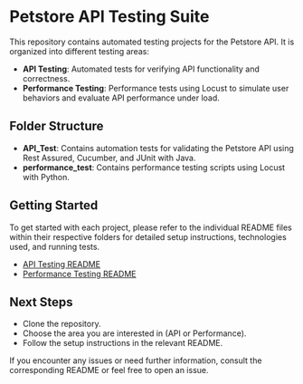 # Petstore API Testing Suite

This repository contains automated testing projects for the Petstore API. It is organized into different testing areas:

- **API Testing**: Automated tests for verifying API functionality and correctness.
- **Performance Testing**: Performance tests using Locust to simulate user behaviors and evaluate API performance under load.

## Folder Structure
- **API_Test**: Contains automation tests for validating the Petstore API using Rest Assured, Cucumber, and JUnit with Java.
- **performance_test**: Contains performance testing scripts using Locust with Python.

## Getting Started
To get started with each project, please refer to the individual README files within their respective folders for detailed setup instructions, technologies used, and running tests.

- [API Testing README](./API_test/README.md)
- [Performance Testing README](./performance_test/README.md)

## Next Steps
- Clone the repository.
- Choose the area you are interested in (API or Performance).
- Follow the setup instructions in the relevant README.

If you encounter any issues or need further information, consult the corresponding README or feel free to open an issue.